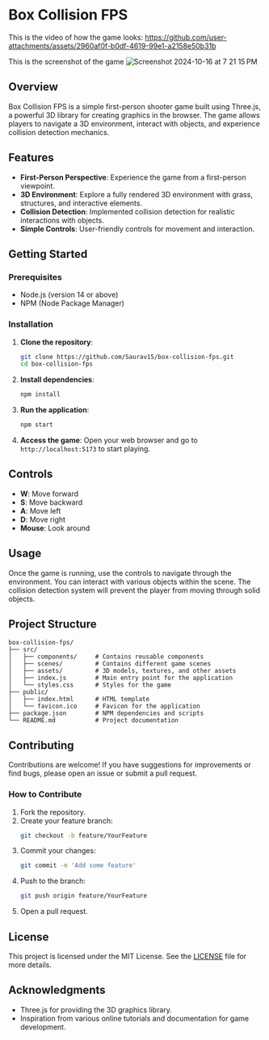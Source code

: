 # Box Collision FPS
This is the video of how the game looks: 
https://github.com/user-attachments/assets/2960af0f-b0df-4619-99e1-a2158e50b31b



This is the screenshot of the game
![Screenshot 2024-10-16 at 7 21 15 PM](https://github.com/user-attachments/assets/eeb4502b-925d-4a90-9156-c23a99545762)

## Overview

Box Collision FPS is a simple first-person shooter game built using Three.js, a powerful 3D library for creating graphics in the browser. The game allows players to navigate a 3D environment, interact with objects, and experience collision detection mechanics.

## Features

- **First-Person Perspective**: Experience the game from a first-person viewpoint.
- **3D Environment**: Explore a fully rendered 3D environment with grass, structures, and interactive elements.
- **Collision Detection**: Implemented collision detection for realistic interactions with objects.
- **Simple Controls**: User-friendly controls for movement and interaction.

## Getting Started

### Prerequisites

- Node.js (version 14 or above)
- NPM (Node Package Manager)

### Installation

1. **Clone the repository**:
   ```bash
   git clone https://github.com/Saurav15/box-collision-fps.git
   cd box-collision-fps
   ```

2. **Install dependencies**:
   ```bash
   npm install
   ```

3. **Run the application**:
   ```bash
   npm start
   ```

4. **Access the game**: Open your web browser and go to `http://localhost:5173` to start playing.

## Controls

- **W**: Move forward
- **S**: Move backward
- **A**: Move left
- **D**: Move right
- **Mouse**: Look around

## Usage

Once the game is running, use the controls to navigate through the environment. You can interact with various objects within the scene. The collision detection system will prevent the player from moving through solid objects.

## Project Structure

```
box-collision-fps/
├── src/
│   ├── components/     # Contains reusable components
│   ├── scenes/         # Contains different game scenes
│   ├── assets/         # 3D models, textures, and other assets
│   ├── index.js        # Main entry point for the application
│   └── styles.css      # Styles for the game
├── public/
│   ├── index.html      # HTML template
│   └── favicon.ico     # Favicon for the application
├── package.json        # NPM dependencies and scripts
└── README.md           # Project documentation
```

## Contributing

Contributions are welcome! If you have suggestions for improvements or find bugs, please open an issue or submit a pull request.

### How to Contribute

1. Fork the repository.
2. Create your feature branch:
   ```bash
   git checkout -b feature/YourFeature
   ```
3. Commit your changes:
   ```bash
   git commit -m 'Add some feature'
   ```
4. Push to the branch:
   ```bash
   git push origin feature/YourFeature
   ```
5. Open a pull request.

## License

This project is licensed under the MIT License. See the [LICENSE](LICENSE) file for more details.

## Acknowledgments

- Three.js for providing the 3D graphics library.
- Inspiration from various online tutorials and documentation for game development.
